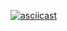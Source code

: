 [![asciicast](https://asciinema.org/a/9NhbpzaNLQ7qIFkV7VOE4aEXL.svg)](https://asciinema.org/a/9NhbpzaNLQ7qIFkV7VOE4aEXL)


